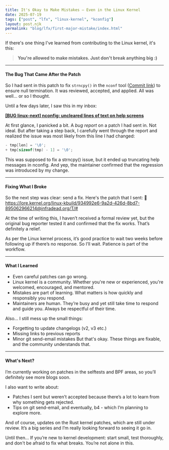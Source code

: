 ```yaml
---
title: It's Okay to Make Mistakes — Even in the Linux Kernel
date: 2025-07-19
tags: ["post", "lfx", "linux-kernel", "kconfig"]
layout: post.njk
permalink: "blog/lfx/first-major-mistake/index.html"
---
```


If there's one thing I've learned from contributing to the Linux kernel, it's this:

> **You're allowed to make mistakes. Just don't break anything big :)**

---

#### The Bug That Came After the Patch

So I had sent in this patch to fix `strncpy()` in the `nconf` tool ([Commit link](https://git.kernel.org/pub/scm/linux/kernel/git/next/linux-next.git/commit/?id=1b92b18ec419cac4bb57e405ac1f571e0943a950)) to ensure null termination. It was reviewed, accepted, and applied. All was well... or so I thought.

Until a few days later, I saw this in my inbox:

[**[BUG linux-next] nconfig: uncleared lines of text on help screens**](https://lore.kernel.org/lkml/CAK7LNAT54nvwYmTy20Ep8U2kr4thn68yYWXi9R-d3Yx3iXs=Bg@mail.gmail.com/T/#)

At first glance, I panicked a bit. A *bug report* on a patch I had sent in. Not ideal. But after taking a step back, I carefully went through the report and realized the issue was most likely from this line I had changed:

```c
- tmp[len] = '\0';
+ tmp[sizeof(tmp) - 1] = '\0';
```
This was supposed to fix a strncpy() issue, but it ended up truncating help messages in nconfig. And yep, the maintainer confirmed that the regression was introduced by my change.

---

#### Fixing What I Broke
So the next step was clear: send a fix.
Here's the patch that I sent:
🔗 https://lore.kernel.org/linux-kbuild/934992e6-9a2d-426d-8bd7-895062966214@infradead.org/T/#

At the time of writing this, I haven’t received a formal review yet, but the original bug reporter tested it and confirmed that the fix works. That’s definitely a relief.

As per the Linux kernel process, it’s good practice to wait two weeks before following up if there’s no response. So I’ll wait. Patience is part of the workflow.

---

#### What I Learned
- Even careful patches can go wrong.
- Linux kernel is a community. Whether you're new or experienced, you're welcomed, encouraged, and mentored.
- Mistakes are part of learning. What matters is how quickly and responsibly you respond.
- Maintainers are human. They’re busy and yet still take time to respond and guide you. Always be respectful of their time.

Also... I still mess up the small things:
- Forgetting to update changelogs (v2, v3 etc.)
- Missing links to previous reports
- Minor git send-email mistakes
But that's okay. These things are fixable, and the community understands that.

---

#### What's Next?
I’m currently working on patches in the selftests and BPF areas, so you’ll definitely see more blogs soon.

I also want to write about:
- Patches I sent but weren’t accepted because there’s a lot to learn from why something gets rejected.
- Tips on git send-email, and eventually, b4 - which I’m planning to explore more.

And of course, updates on the Rust kernel patches, which are still under review. It’s a big series and I’m really looking forward to seeing it go in.

Until then...
If you’re new to kernel development: start small, test thoroughly, and don't be afraid to fix what breaks. You’re not alone in this.